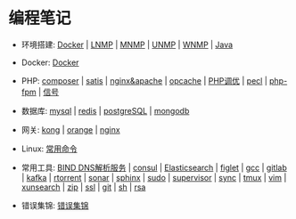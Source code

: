 # 编程笔记

- 环境搭建: [Docker](development/docker.md) | [LNMP](development/lnmp.md) | [MNMP](development/mnmp.md) | [UNMP](development/unmp.md) | [WNMP](development/wnmp.md) | [Java](development/java.md)

- Docker: [Docker](docker/docker.md)

- PHP: [composer](php/composer.md) | [satis](php/satis.md) | [nginx&apache](php/nginx&apache.md) | [opcache](php/opcache.md) | [PHP调优](php/optimization.md) | [pecl](php/pecl.md) | [php-fpm](php/php-fpm.md) | [信号](php/signal.md)

- 数据库: [mysql](database/mysql.md) | [redis](database/redis.md) | [postgreSQL](database/postgreSQL.md) | [mongodb](database/mongodb.md)

- 网关: [kong](gateway/kong.md) | [orange](gateway/orange.md) | [nginx](gateway/nginx.md)

- Linux: [常用命令](linux/linux.md)

- 常用工具: [BIND DNS解析服务](tools/bind.md) | [consul](tools/consul) | [Elasticsearch](tools/Elasticsearch.md) | [figlet](tools/figlet.md) | [gcc](tools/gcc.md) | [gitlab](tools/gitlab.md) | [kafka](tools/kafka.md) | [rtorrent](tools/rtorrent.md) | [sonar](tools/sonar.md) | [sphinx](tools/sphinx.md) | [sudo](tools/sudo.md) | [supervisor](tools/supervisor.md) | [sync](tools/sync.md) | [tmux](tools/tmux.md) | [vim](tools/vim.md) | [xunsearch](tools/xunsearch.md) | [zip](tools/zip) | [ssl](tools/ssl.md) | [git](tools/git.md) | [sh](tools/sh.md) | [rsa](tools/rsa.md)

- 错误集锦: [错误集锦](error/error.md)


